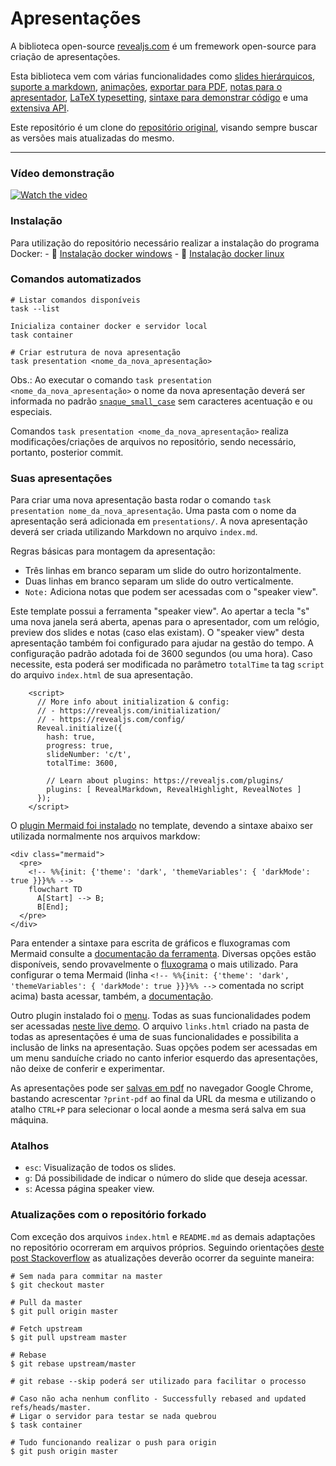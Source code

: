 # Apresentações

A biblioteca open-source [revealjs.com](https://revealjs.com/) é um fremework open-source para criação de apresentações.

Esta biblioteca vem com várias funcionalidades como [slides hierárquicos](https://revealjs.com/vertical-slides/), [suporte a markdown](https://revealjs.com/markdown/), [animações](https://revealjs.com/auto-animate/), [exportar para PDF](https://revealjs.com/pdf-export/), [notas para o apresentador](https://revealjs.com/speaker-view/), [LaTeX typesetting](https://revealjs.com/math/), [sintaxe para demonstrar código](https://revealjs.com/code/) e uma [extensiva API](https://revealjs.com/api/).

Este repositório é um clone do [repositório original](https://github.com/hakimel/reveal.js), visando sempre buscar as versões mais atualizadas do mesmo.

---

### Vídeo demonstração

[![Watch the video](https://img.youtube.com/vi/YMAcnwdf8rw/maxresdefault.jpg)](https://youtu.be/YMAcnwdf8rw)

### Instalação

Para utilização do repositório necessário realizar a instalação do programa Docker:
    - 🚀 [Instalação docker windows](https://docs.docker.com/desktop/install/windows-install/#:~:text=Double%2Dclick%20Docker%20Desktop%20Installer,bottom%20of%20your%20web%20browser.)
    - 🚀 [Instalação docker linux](https://docs.docker.com/desktop/install/linux-install/)

### Comandos automatizados

```
# Listar comandos disponíveis
task --list

Inicializa container docker e servidor local
task container

# Criar estrutura de nova apresentação
task presentation <nome_da_nova_apresentação>
```

Obs.: Ao executar o comando `task presentation <nome_da_nova_apresentação>` o nome da nova apresentação deverá ser informada no padrão [`snaque_small_case`](https://en.wikipedia.org/wiki/Snake_case) sem caracteres acentuação e ou especiais.

Comandos `task presentation <nome_da_nova_apresentação>` realiza modificações/criações de arquivos no repositório, sendo necessário, portanto, posterior commit.

### Suas apresentações

Para criar uma nova apresentação basta rodar o comando `task presentation nome_da_nova_apresentação`.
Uma pasta com o nome da apresentação será adicionada em `presentations/`.
A nova apresentação deverá ser criada utilizando Markdown no arquivo `index.md`.

Regras básicas para montagem da apresentação:
- Três linhas em branco separam um slide do outro horizontalmente.
- Duas linhas em branco separam um slide do outro verticalmente.
- `Note:` Adiciona notas que podem ser acessadas com o "speaker view".

Este template possui a ferramenta "speaker view".
Ao apertar a tecla "s" uma nova janela será aberta, apenas para o apresentador, com um relógio, preview dos slides e notas (caso elas existam).
O "speaker view" desta apresentação também foi configurado para ajudar na gestão do tempo.
A configuração padrão adotada foi de 3600 segundos (ou uma hora). Caso necessite, esta  poderá ser modificada no parâmetro `totalTime` ta tag `script` do arquivo `index.html` de sua apresentação.

```
    <script>
      // More info about initialization & config:
      // - https://revealjs.com/initialization/
      // - https://revealjs.com/config/
      Reveal.initialize({
        hash: true,
        progress: true,
        slideNumber: 'c/t',
        totalTime: 3600,

        // Learn about plugins: https://revealjs.com/plugins/
        plugins: [ RevealMarkdown, RevealHighlight, RevealNotes ]
      });
    </script>
```

O [plugin Mermaid foi instalado](https://github.com/transparencia-mg/handbook/issues/64#issuecomment-1474349126) no template, devendo a sintaxe abaixo ser utilizada normalmente nos arquivos markdow:

```
<div class="mermaid">
  <pre>
    <!-- %%{init: {'theme': 'dark', 'themeVariables': { 'darkMode': true }}}%% -->
    flowchart TD
      A[Start] --> B;
      B[End];
  </pre>
</div>
```

Para entender a sintaxe para escrita de gráficos e fluxogramas com Mermaid consulte a [documentação da ferramenta](https://mermaid.js.org/intro/). Diversas opções estão disponíveis, sendo provavelmente o [fluxograma](https://mermaid.js.org/syntax/flowchart.html) o mais utilizado. Para configurar o tema Mermaid (linha `<!-- %%{init: {'theme': 'dark', 'themeVariables': { 'darkMode': true }}}%% -->` comentada no script acima) basta acessar, também, a [documentação](https://mermaid.js.org/config/theming.html#theme-configuration).

Outro plugin instalado foi o [menu](https://github.com/denehyg/reveal.js-menu). Todas as suas funcionalidades podem ser acessadas [neste live demo](https://denehyg.github.io/reveal.js-menu/#/home). O arquivo `links.html` criado na pasta de todas as apresentações é uma de suas funcionalidades e possibilita a inclusão de links na apresentação. Suas opções podem ser acessadas em um menu sanduíche criado no canto inferior esquerdo das apresentações, não deixe de conferir e experimentar.

As apresentações pode ser [salvas em pdf](https://revealjs.com/pdf-export/) no navegador Google Chrome, bastando acrescentar `?print-pdf` ao final da URL da mesma e utilizando o atalho `CTRL+P` para selecionar o local aonde a mesma será salva em sua máquina.

### Atalhos

- `esc`: Visualização de todos os slides.
- `g`: Dá possibilidade de indicar o número do slide que deseja acessar.
- `s`: Acessa página speaker view.

### Atualizações com o repositório forkado

Com exceção dos arquivos `index.html` e `README.md` as demais adaptações no repositório ocorreram em arquivos próprios.
Seguindo orientações [deste post Stackoverflow](https://stackoverflow.com/a/41448584/11755155) as atualizações deverão ocorrer da seguinte maneira:

```
# Sem nada para commitar na master
$ git checkout master

# Pull da master
$ git pull origin master

# Fetch upstream
$ git pull upstream master

# Rebase
$ git rebase upstream/master

# git rebase --skip poderá ser utilizado para facilitar o processo

# Caso não acha nenhum conflito - Successfully rebased and updated refs/heads/master.
# Ligar o servidor para testar se nada quebrou
$ task container

# Tudo funcionando realizar o push para origin
$ git push origin master
```
